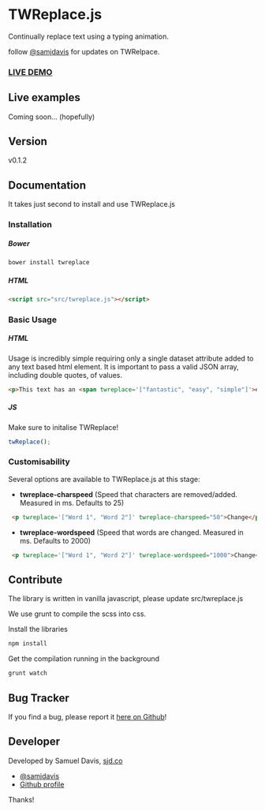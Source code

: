 # TWReplace.js

Continually replace text using a typing animation.

follow [@samjdavis](http://twitter.com/samjdavis) for updates on TWRelpace.

### [LIVE DEMO](http://samjdavis13.github.io/twreplace/)

## Live examples
Coming soon... (hopefully)

## Version
v0.1.2

## Documentation
It takes just second to install and use TWReplace.js

### Installation
##### Bower

````bash
bower install twreplace
````

##### HTML

````html
<script src="src/twreplace.js"></script>
````

### Basic Usage

##### HTML
Usage is incredibly simple requiring only a single dataset attribute added to any text based html element. It is important to pass a valid JSON array, including double quotes, of values.

````html
<p>This text has an <span twreplace='["fantastic", "easy", "simple"]'>editable</span> element</p>
````

##### JS
Make sure to initalise TWReplace!

````javascript
twReplace();
````

### Customisability
Several options are available to TWReplace.js at this stage:

- **twreplace-charspeed** (Speed that characters are removed/added. Measured in ms. Defaults to 25)

```` html
 <p twreplace='["Word 1", "Word 2"]' twreplace-charspeed="50">Change</p>
````

- **twreplace-wordspeed** (Speed that words are changed. Measured in ms. Defaults to 2000)

```` html
 <p twreplace='["Word 1", "Word 2"]' twreplace-wordspeed="1000">Change</p>
````

## Contribute

The library is written in vanilla javascript, please update src/twreplace.js

We use grunt to compile the scss into css.

Install the libraries

````bash
npm install
````

Get the compilation running in the background
````bash
grunt watch
````


## Bug Tracker
If you find a bug, please report it [here on Github](https://github.com/samjdavis13/twreplace/issues)!

## Developer
Developed by Samuel Davis, [sjd.co](http://sjd.co)

- [@samjdavis](http://twitter.com/samjdavis)
- [Github profile](http://github.com/samjdavis13)

Thanks!
